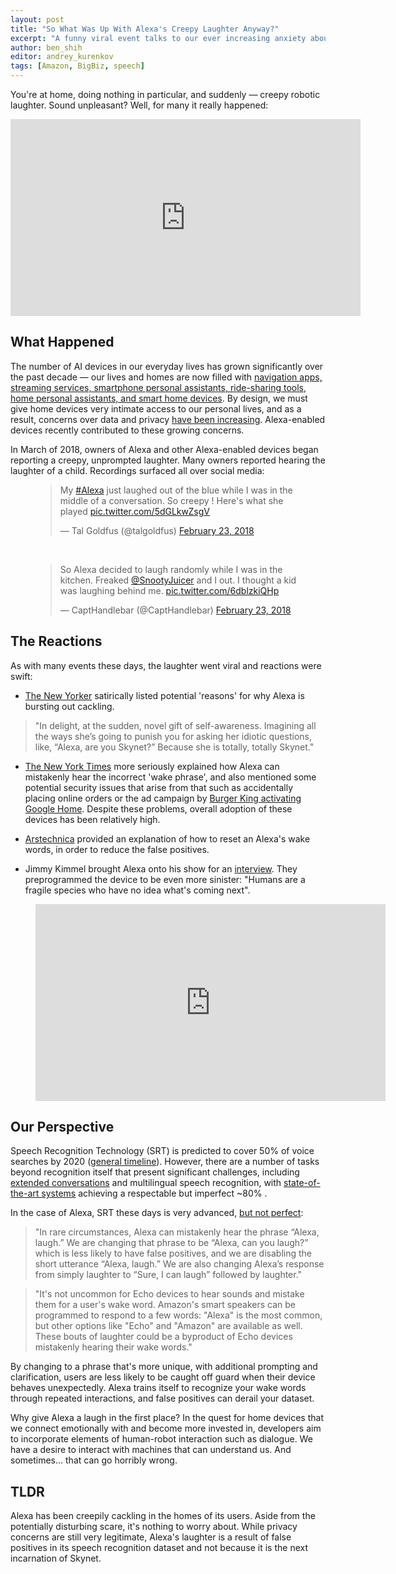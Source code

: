 ```yaml
---
layout: post
title: "So What Was Up With Alexa's Creepy Laughter Anyway?"
excerpt: "A funny viral event talks to our ever increasing anxiety about AI and pervasive technology"
author: ben_shih
editor: andrey_kurenkov
tags: [Amazon, BigBiz, speech]
---
```


You're at home, doing nothing in particular, and suddenly — creepy robotic laughter. Sound unpleasant? Well, for many it really happened:

<iframe width="560" height="315" src="https://www.youtube.com/embed/p8phGxzUC_Y" frameborder="0" allow="autoplay; encrypted-media" allowfullscreen></iframe>

## What Happened

The number of AI devices in our everyday lives has grown significantly over the past decade — our lives and homes are now filled with [navigation apps, streaming services, smartphone personal assistants, ride-sharing tools, home personal assistants, and smart home devices](https://www.nytimes.com/2018/03/08/business/alexa-laugh-amazon-echo.html). By design, we must give home devices very intimate access to our personal lives, and as a result, concerns over data and privacy [have been increasing](https://www.wired.com/story/mark-zuckerberg-congress-day-two/). Alexa-enabled devices recently contributed to these growing concerns. 

In March of 2018, owners of Alexa and other Alexa-enabled devices began reporting a creepy, unprompted laughter. Many owners reported hearing the laughter of a child. Recordings surfaced all over social media: 
<figure>
<blockquote class="twitter-tweet" data-lang="en"><p lang="en" dir="ltr">My <a href="https://twitter.com/hashtag/Alexa?src=hash&amp;ref_src=twsrc%5Etfw">#Alexa</a> just laughed out of the blue while I was in the middle of a conversation.  So creepy ! Here&#39;s what she played <a href="https://t.co/5dGLkwZsgV">pic.twitter.com/5dGLkwZsgV</a></p>&mdash; Tal Goldfus (@talgoldfus) <a href="https://twitter.com/talgoldfus/status/967177280605835268?ref_src=twsrc%5Etfw">February 23, 2018</a></blockquote>
<script async src="https://platform.twitter.com/widgets.js" charset="utf-8"></script>
<br>
<blockquote class="twitter-tweet" data-lang="en"><p lang="en" dir="ltr">So Alexa decided to laugh randomly while I was in the kitchen. Freaked <a href="https://twitter.com/SnootyJuicer?ref_src=twsrc%5Etfw">@SnootyJuicer</a> and I out. I thought a kid was laughing behind me. <a href="https://t.co/6dblzkiQHp">pic.twitter.com/6dblzkiQHp</a></p>&mdash; CaptHandlebar (@CaptHandlebar) <a href="https://twitter.com/CaptHandlebar/status/966838302224666624?ref_src=twsrc%5Etfw">February 23, 2018</a></blockquote>
<script async src="https://platform.twitter.com/widgets.js" charset="utf-8"></script>
</figure>

## The Reactions

As with many events these days, the laughter went viral and reactions were swift:

* [The New Yorker](https://www.newyorker.com/humor/daily-shouts/why-is-alexa-laughing-some-theories) satirically listed potential 'reasons' for why Alexa is bursting out cackling. 

> "In delight, at the sudden, novel gift of self-awareness.
> Imagining all the ways she’s going to punish you for asking her idiotic questions, like, “Alexa, are you Skynet?”
> Because she is totally, totally Skynet."

* [The New York Times](https://www.nytimes.com/2018/03/08/business/alexa-laugh-amazon-echo.html) more seriously explained how Alexa can mistakenly hear the incorrect 'wake phrase', and also mentioned some potential security issues that arise from that such as accidentally placing online orders or the ad campaign by [Burger King activating Google Home](https://www.nytimes.com/2017/04/12/business/burger-king-tv-ad-google-home.html). Despite these problems, overall adoption of these devices has been relatively high.

* [Arstechnica](https://arstechnica.com/gadgets/2018/03/unprompted-creepy-laughing-from-alexa-is-freaking-out-echo-users/) provided an explanation of how to reset an Alexa's wake words, in order to reduce the false positives.

* Jimmy Kimmel brought Alexa onto his show for an [interview](https://www.youtube.com/watch?v=tMJm4cZ9yxQ). They preprogrammed the device to be even more sinister: "Humans are a fragile species who have no idea what's coming next".

<figure>
<iframe width="560" height="315" src="https://www.youtube.com/embed/tMJm4cZ9yxQ" frameborder="0" allow="autoplay; encrypted-media" allowfullscreen></iframe>
</figure>

## Our Perspective

Speech Recognition Technology (SRT) is predicted to cover 50% of voice searches by 2020 ([general timeline](https://medium.com/swlh/the-past-present-and-future-of-speech-recognition-technology-cf13c179aaf)). However, there are a number of tasks beyond recognition itself that present significant challenges, including [extended conversations](https://www.technologyreview.com/s/608571/alexa-understand-me/) and multilingual speech recognition, with [state-of-the-art systems](http://ieeexplore.ieee.org/iel7/4200690/5418892/06935076.pdf) achieving a respectable but imperfect ~80% .

In the case of Alexa, SRT these days is very advanced, [but not perfect](https://mashable.com/2018/03/07/why-amazon-alexa-laughing/):

> "In rare circumstances, Alexa can mistakenly hear the phrase “Alexa, laugh.” We are changing that phrase to be “Alexa, can you laugh?” which is less likely to have false positives, and we are disabling the short utterance “Alexa, laugh.” We are also changing Alexa’s response from simply laughter to “Sure, I can laugh” followed by laughter."

> "It's not uncommon for Echo devices to hear sounds and mistake them for a user's wake word. Amazon's smart speakers can be programmed to respond to a few words: "Alexa" is the most common, but other options like "Echo" and "Amazon" are available as well. These bouts of laughter could be a byproduct of Echo devices mistakenly hearing their wake words."

By changing to a phrase that's more unique, with additional prompting and clarification, users are less likely to be caught off guard when their device behaves unexpectedly. Alexa trains itself to recognize your wake words through repeated interactions, and false positives can derail your dataset. 

Why give Alexa a laugh in the first place? In the quest for home devices that we connect emotionally with and become more invested in, developers aim to incorporate elements of human-robot interaction such as dialogue. We have a desire to interact with machines that can understand us. And sometimes... that can go horribly wrong.


## TLDR

Alexa has been creepily cackling in the homes of its users. Aside from the potentially disturbing scare, it's nothing to worry about. While privacy concerns are still very legitimate, Alexa's laughter is a result of false positives in its speech recognition dataset and not because it is the next incarnation of Skynet.
